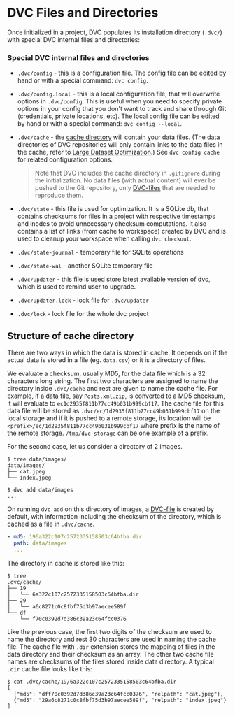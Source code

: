 # DVC Files and Directories

Once initialized in a project, DVC populates its installation directory
(`.dvc/`) with special DVC internal files and directories:

### Special DVC internal files and directories

- `.dvc/config` - this is a configuration file. The config file can be edited by
  hand or with a special command: `dvc config`.

- `.dvc/config.local` - this is a local configuration file, that will overwrite
  options in `.dvc/config`. This is useful when you need to specify private
  options in your config that you don't want to track and share through Git
  (credentials, private locations, etc). The local config file can be edited by
  hand or with a special command: `dvc config --local`.

- `.dvc/cache` - the [cache directory](#structure-of-cache-directory) will
  contain your data files. (The data directories of DVC repositories will only
  contain links to the data files in the cache, refer to
  [Large Dataset Optimization](/docs/user-guide/large-dataset-optimization).)
  See `dvc config cache` for related configuration options.

  > Note that DVC includes the cache directory in `.gitignore` during the
  > initialization. No data files (with actual content) will ever be pushed to
  > the Git repository, only [DVC-files](/doc/user-guide/dvc-file-format) that
  > are needed to reproduce them.

- `.dvc/state` - this file is used for optimization. It is a SQLite db, that
  contains checksums for files in a project with respective timestamps and
  inodes to avoid unnecessary checksum computations. It also contains a list of
  links (from <abbr>cache</abbr> to <abbr>workspace</abbr>) created by DVC and
  is used to cleanup your workspace when calling `dvc checkout`.

- `.dvc/state-journal` - temporary file for SQLite operations

- `.dvc/state-wal` - another SQLite temporary file

- `.dvc/updater` - this file is used store latest available version of dvc,
  which is used to remind user to upgrade.

- `.dvc/updater.lock` - lock file for `.dvc/updater`

- `.dvc/lock` - lock file for the whole dvc project

## Structure of cache directory

There are two ways in which the data is stored in cache. It depends on if the
actual data is stored in a file (eg. `data.csv`) or it is a directory of files.

We evaluate a checksum, usually MD5, for the data file which is a 32 characters
long string. The first two characters are assigned to name the directory inside
`.dvc/cache` and rest are given to name the cache file. For example, if a data
file, say `Posts.xml.zip`, is converted to a MD5 checksum, it will evaluate to
`ec1d2935f811b77cc49b031b999cbf17`. The cache file for this data file will be
stored as `.dvc/ec/1d2935f811b77cc49b031b999cbf17` on the local storage and if
it is pushed to a remote storage, its location will be
`<prefix>/ec/1d2935f811b77cc49b031b999cbf17` where prefix is the name of the
remote storage. `/tmp/dvc-storage` can be one example of a prefix.

For the second case, let us consider a directory of 2 images.

```dvc
$ tree data/images/
data/images/
├── cat.jpeg
└── index.jpeg

$ dvc add data/images
...
```

On running `dvc add` on this directory of images, a
[DVC-file](/doc/user-guide/dvc-file-format) is created by default, with
information including the checksum of the directory, which is cached as a file
in `.dvc/cache`.

```yaml
- md5: 196a322c107c2572335158503c64bfba.dir
  path: data/images
  ...
```

The directory in cache is stored like this:

```dvc
$ tree
.dvc/cache/
├── 19
│   └── 6a322c107c2572335158503c64bfba.dir
├── 29
│   └── a6c8271c0c8fbf75d3b97aecee589f
└── df
    └── f70c0392d7d386c39a23c64fcc0376
```

Like the previous case, the first two digits of the checksum are used to name
the directory and rest 30 characters are used in naming the cache file. The
cache file with `.dir` extension stores the mapping of files in the data
directory and their checksum as an array. The other two cache file names are
checksums of the files stored inside data directory. A typical `.dir` cache file
looks like this:

```dvc
$ cat .dvc/cache/19/6a322c107c2572335158503c64bfba.dir
[
  {"md5": "dff70c0392d7d386c39a23c64fcc0376", "relpath": "cat.jpeg"},
  {"md5": "29a6c8271c0c8fbf75d3b97aecee589f", "relpath": "index.jpeg"}
]
```
